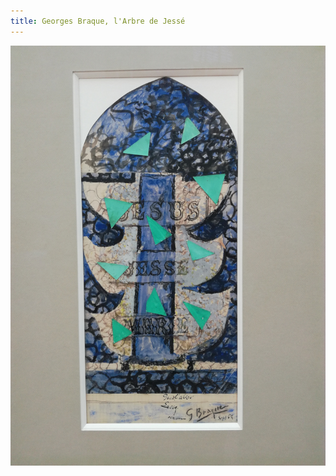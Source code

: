 ```yaml
---
title: Georges Braque, l'Arbre de Jessé
---
```


![Georges Braque, l'Arbre de Jessé](/fichiers/oeuvres/2018-braque-dessin-arbre-de-jesse.jpg)
